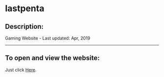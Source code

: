 # lastpenta

## Description:

Gaming Website - Last updated: Apr, 2019

***

## To open and view the website:

Just click [Here](https://muhammedhani.github.io/lastpenta/).
